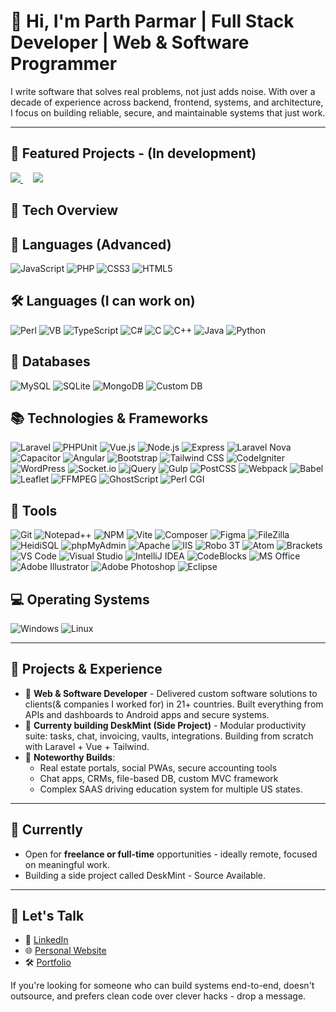 # 👋 Hi, I'm Parth Parmar | Full Stack Developer | Web & Software Programmer

I write software that solves real problems, not just adds noise. With over a decade of experience across backend, frontend, systems, and architecture, I focus on building reliable, secure, and maintainable systems that just work.

---
## 🚀 Featured Projects - (In development)

<a href="https://github.com/parthmp/deskmint-backend">
  <img src="https://github-readme-stats.vercel.app/api/pin/?username=parthmp&repo=deskmint-backend&theme=radical" />
</a>&nbsp;&nbsp;&nbsp;
<a href="https://github.com/parthmp/deskmint-frontend">
  <img src="https://github-readme-stats.vercel.app/api/pin/?username=parthmp&repo=deskmint-frontend&theme=radical" />
</a>




## 🧠 Tech Overview

## 🚀 Languages (Advanced)
![JavaScript](https://img.shields.io/badge/JavaScript-F7DF1E?logo=javascript&logoColor=000&style=flat)
![PHP](https://img.shields.io/badge/PHP-777BB4?logo=php&logoColor=fff&style=flat)
![CSS3](https://img.shields.io/badge/CSS-1572B6?logo=css3&logoColor=fff&style=flat)
![HTML5](https://img.shields.io/badge/HTML-E34F26?logo=html5&logoColor=fff&style=flat)

## 🛠 Languages (I can work on)
![Perl](https://img.shields.io/badge/Perl-39457E?logo=perl&logoColor=fff&style=flat)
![VB](https://img.shields.io/badge/Visual%20Basic-512BD4?logo=.net&logoColor=fff&style=flat)
![TypeScript](https://img.shields.io/badge/TypeScript-3178C6?logo=typescript&logoColor=fff&style=flat)
![C#](https://img.shields.io/badge/C%23-239120?logo=csharp&logoColor=fff&style=flat)
![C](https://img.shields.io/badge/C-00599C?logo=c&logoColor=fff&style=flat)
![C++](https://img.shields.io/badge/C++-00599C?logo=cplusplus&logoColor=fff&style=flat)
![Java](https://img.shields.io/badge/Java-007396?logo=openjdk&logoColor=fff&style=flat)
![Python](https://img.shields.io/badge/Python-3776AB?logo=python&logoColor=fff&style=flat)

## 💾 Databases
![MySQL](https://img.shields.io/badge/MySQL-4479A1?logo=mysql&logoColor=fff&style=flat)
![SQLite](https://img.shields.io/badge/SQLite-003B57?logo=sqlite&logoColor=fff&style=flat)
![MongoDB](https://img.shields.io/badge/MongoDB-47A248?logo=mongodb&logoColor=fff&style=flat)
![Custom DB](https://img.shields.io/badge/Custom%20JSON%20Database-555?style=flat)

## 📚 Technologies & Frameworks
![Laravel](https://img.shields.io/badge/Laravel-FF2D20?logo=laravel&logoColor=fff&style=flat)
![PHPUnit](https://img.shields.io/badge/PHPUnit-6D9A00?logo=php&logoColor=fff&style=flat)
![Vue.js](https://img.shields.io/badge/Vue.js-4FC08D?logo=vue.js&logoColor=fff&style=flat)
![Node.js](https://img.shields.io/badge/Node.js-339933?logo=node.js&logoColor=fff&style=flat)
![Express](https://img.shields.io/badge/Express-000000?logo=express&logoColor=fff&style=flat)
![Laravel Nova](https://img.shields.io/badge/Laravel%20Nova-FF2D20?logo=laravel&logoColor=fff&style=flat)
![Capacitor](https://img.shields.io/badge/Capacitor-119EFF?logo=capacitor&logoColor=fff&style=flat)
![Angular](https://img.shields.io/badge/Angular-DD0031?logo=angular&logoColor=fff&style=flat)
![Bootstrap](https://img.shields.io/badge/Bootstrap-7952B3?logo=bootstrap&logoColor=fff&style=flat)
![Tailwind CSS](https://img.shields.io/badge/Tailwind_CSS-06B6D4?logo=tailwind-css&logoColor=fff&style=flat)
![CodeIgniter](https://img.shields.io/badge/CodeIgniter-EF4223?logo=codeigniter&logoColor=fff&style=flat)
![WordPress](https://img.shields.io/badge/WordPress-21759B?logo=wordpress&logoColor=fff&style=flat)
![Socket.io](https://img.shields.io/badge/Socket.io-010101?logo=socket.io&logoColor=fff&style=flat)
![jQuery](https://img.shields.io/badge/jQuery-0769AD?logo=jquery&logoColor=fff&style=flat)
![Gulp](https://img.shields.io/badge/Gulp-CF4647?logo=gulp&logoColor=fff&style=flat)
![PostCSS](https://img.shields.io/badge/PostCSS-DD3A0A?logo=postcss&logoColor=fff&style=flat)
![Webpack](https://img.shields.io/badge/Webpack-8DD6F9?logo=webpack&logoColor=000&style=flat)
![Babel](https://img.shields.io/badge/Babel-F9DC3E?logo=babel&logoColor=000&style=flat)
![Leaflet](https://img.shields.io/badge/Leaflet-199900?logo=leaflet&logoColor=fff&style=flat)
![FFMPEG](https://img.shields.io/badge/FFmpeg-007808?logo=ffmpeg&logoColor=fff&style=flat)
![GhostScript](https://img.shields.io/badge/GhostScript-000000?style=flat)
![Perl CGI](https://img.shields.io/badge/Perl%20CGI-39457E?logo=perl&logoColor=fff&style=flat)

## 🔧 Tools
![Git](https://img.shields.io/badge/Git-F05032?logo=git&logoColor=fff&style=flat)
![Notepad++](https://img.shields.io/badge/Notepad++-90E59A?logo=notepadplusplus&logoColor=000&style=flat)
![NPM](https://img.shields.io/badge/NPM-CB3837?logo=npm&logoColor=fff&style=flat)
![Vite](https://img.shields.io/badge/Vite-646CFF?logo=vite&logoColor=fff&style=flat)
![Composer](https://img.shields.io/badge/Composer-885630?logo=composer&logoColor=fff&style=flat)
![Figma](https://img.shields.io/badge/Figma-F24E1E?logo=figma&logoColor=fff&style=flat)
![FileZilla](https://img.shields.io/badge/FileZilla-BF0000?logo=filezilla&logoColor=fff&style=flat)
![HeidiSQL](https://img.shields.io/badge/HeidiSQL-4479A1?style=flat)
![phpMyAdmin](https://img.shields.io/badge/phpMyAdmin-6C78AF?style=flat)
![Apache](https://img.shields.io/badge/Apache-D22128?logo=apache&logoColor=fff&style=flat)
![IIS](https://img.shields.io/badge/IIS-0078D7?logo=microsoft&logoColor=fff&style=flat)
![Robo 3T](https://img.shields.io/badge/Robo%203T-47A248?logo=mongodb&logoColor=fff&style=flat)
![Atom](https://img.shields.io/badge/Atom-66595C?logo=atom&logoColor=fff&style=flat)
![Brackets](https://img.shields.io/badge/Brackets-007ACC?style=flat)
![VS Code](https://img.shields.io/badge/VS%20Code-007ACC?logo=visualstudiocode&logoColor=fff&style=flat)
![Visual Studio](https://img.shields.io/badge/Visual%20Studio-5C2D91?logo=visualstudio&logoColor=fff&style=flat)
![IntelliJ IDEA](https://img.shields.io/badge/IntelliJ%20IDEA-000000?logo=intellijidea&logoColor=fff&style=flat)
![CodeBlocks](https://img.shields.io/badge/Code::Blocks-000000?style=flat)
![MS Office](https://img.shields.io/badge/MS%20Office-D83B01?logo=microsoftoffice&logoColor=fff&style=flat)
![Adobe Illustrator](https://img.shields.io/badge/Illustrator-FF9A00?logo=adobeillustrator&logoColor=fff&style=flat)
![Adobe Photoshop](https://img.shields.io/badge/Photoshop-31A8FF?logo=adobephotoshop&logoColor=fff&style=flat)
![Eclipse](https://img.shields.io/badge/Eclipse-2C2255?logo=eclipseide&logoColor=fff&style=flat)

## 💻 Operating Systems
![Windows](https://img.shields.io/badge/Windows-0078D6?logo=windows&logoColor=fff&style=flat)
![Linux](https://img.shields.io/badge/Linux-FCC624?logo=linux&logoColor=000&style=flat)


---

## 🔧 Projects & Experience

- 🧰 **Web & Software Developer** - Delivered custom software solutions to clients(& companies I worked for) in 21+ countries. Built everything from APIs and dashboards to Android apps and secure systems.
- 🧪 **Currenty building DeskMint (Side Project)** - Modular productivity suite: tasks, chat, invoicing, vaults, integrations. Building from scratch with Laravel + Vue + Tailwind.
- 🥽 **Noteworthy Builds**:
  - Real estate portals, social PWAs, secure accounting tools
  - Chat apps, CRMs, file-based DB, custom MVC framework
  - Complex SAAS driving education system for multiple US states.

---

## 💼 Currently

- Open for **freelance or full-time** opportunities - ideally remote, focused on meaningful work.
- Building a side project called DeskMint - Source Available.

---

## 🤝 Let's Talk

- 💼 [LinkedIn](https://www.linkedin.com/in/parthmp/)
- 🌐 [Personal Website](https://parthparmar.dev)
- 🛠️ [Portfolio](https://contra.com/parthparmaronline/work)

If you're looking for someone who can build systems end-to-end, doesn't outsource, and prefers clean code over clever hacks - drop a message.

